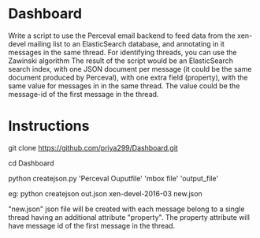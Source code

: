 # Dashboard
Write a script to use the Perceval email backend to feed data from the xen-devel mailing list to an ElasticSearch database, and annotating in it messages in the same thread. For identifying threads, you can use the Zawinski algorithm
The result of the script would be an ElasticSearch search index, with one JSON document per message (it could be the same document produced by Perceval), with one extra field (property), with the same value for messages in in the same thread. The value could be the message-id of the first message in the thread.

Instructions
============

git clone https://github.com/priya299/Dashboard.git

cd Dashboard

python createjson.py 'Perceval Ouputfile' 'mbox file' 'output_file'

eg: python createjson out.json xen-devel-2016-03 new.json

"new.json" json file will be created with each message belong to a single thread having an additional attribute "property". The property attribute will have message id of the first message in the thread.